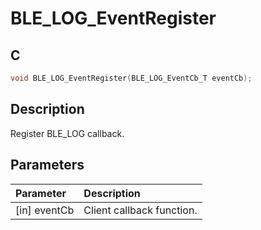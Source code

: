 # BLE_LOG_EventRegister

## C

```c
void BLE_LOG_EventRegister(BLE_LOG_EventCb_T eventCb);
```

## Description

Register BLE_LOG callback.

## Parameters

|Parameter|Description|
|:---|:---|
|\[in\] eventCb|Client callback function.|

